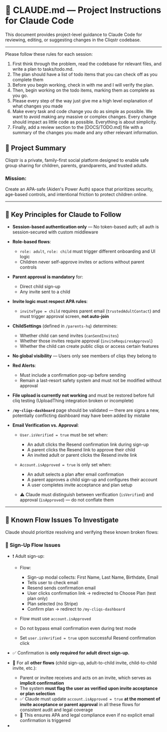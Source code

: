 # 📘 CLAUDE.md — Project Instructions for Claude Code

This document provides project-level guidance to Claude Code for reviewing, editing, or suggesting changes in the Cliqstr codebase.

---
Please follow these rules for each session:
1. First think through the problem, read the codebase for relevant files, and write a plan to tasks/todo.md.
2. The plan should have a list of todo items that you can check off as you complete them
3. Before you begin working, check in with me and I will verify the plan.
4. Then, begin working on the todo items, marking them as complete as you go.
5. Please every step of the way just give me a high level explanation of what changes you made
6. Make every task and code change you do as simple as possible. We want to avoid making any massive or complex changes. Every change should impact as little code as possible. Everything is about simplicity.
7. Finally, add a review section to the [DOCS/TODO.md] file with a summary of the changes you made and any other relevant information.

## 🧠 Project Summary

Cliqstr is a private, family-first social platform designed to enable safe group sharing for children, parents, grandparents, and trusted adults.

### Mission:

Create an APA-safe (Aiden's Power Auth) space that prioritizes security, age-based controls, and intentional friction to protect children online.

---

## 🔐 Key Principles for Claude to Follow

* **Session-based authentication only** — No token-based auth; all auth is session-secured with custom middleware
* **Role-based flows**:

  * `role: adult`, `role: child` must trigger different onboarding and UI logic
  * Children never self-approve invites or actions without parent controls
* **Parent approval is mandatory** for:

  * Direct child sign-up
  * Any invite sent to a child
* **Invite logic must respect APA rules**:

  * `inviteType = child` requires parent email (`trustedAdultContact`) and must trigger approval screen, **not auto-join**
* **ChildSettings** (defined in `/parents-hq`) determines:

  * Whether child can send invites (`canSendInvites`)
  * Whether those invites require approval (`inviteRequiresApproval`)
  * Whether the child can create public cliqs or access certain features
* **No global visibility** — Users only see members of cliqs they belong to
* **Red Alerts**:

  * Must include a confirmation pop-up before sending
  * Remain a last-resort safety system and must not be modified without approval
* **File upload is currently not working** and must be restored before full cliq testing (UploadThing integration broken or incomplete)
* **`/my-cliqs-dashboard`** page should be validated — there are signs a new, potentially conflicting dashboard may have been added by mistake
* **Email Verification vs. Approval**:

  * `User.isVerified = true` must be set when:

    * An adult clicks the Resend confirmation link during sign-up
    * A parent clicks the Resend link to approve their child
    * An invited adult or parent clicks the Resend invite link
  * `Account.isApproved = true` is only set when:

    * An adult selects a plan after email confirmation
    * A parent approves a child sign-up and configures their account
    * A user completes invite acceptance and plan setup
  * ⚠️ Claude must distinguish between verification (`isVerified`) and approval (`isApproved`) — do not conflate them



---

## 🧩 Known Flow Issues To Investigate

Claude should prioritize resolving and verifying these known broken flows:

### 🚧 Sign-Up Flow Issues

* ❗ Adult sign-up:

  * Flow:

    * Sign-up modal collects: First Name, Last Name, Birthdate, Email
    * Tells user to check email
    * Resend sends confirmation email
    * User clicks confirmation link → redirected to Choose Plan (test plan only)
    * Plan selected (no Stripe)
    * Confirm plan → redirect to `/my-cliqs-dashboard`
  * Flow must use `account.isApproved`
  * Do not bypass email confirmation even during test mode
  * Set `user.isVerified = true` upon successful Resend confirmation click

* ✅ Confirmation is **only required for adult direct sign-up.**

* 🔔 For all **other flows** (child sign-up, adult-to-child invite, child-to-child invite, etc.):

  * Parent or invitee receives and acts on an invite, which serves as **implicit confirmation**
  * The system **must flag the user as verified upon invite acceptance or plan selection**
  * ✅ Claude must update `account.isApproved = true` **at the moment of invite acceptance or parent approval** in all these flows for consistent audit and legal coverage
  * 🔐 This ensures APA and legal compliance even if no explicit email confirmation is triggered

* 